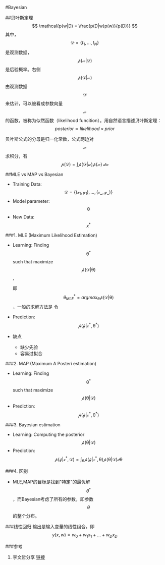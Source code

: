 #Bayesian

##贝叶斯定理
$$
    \mathcal{p(w|D) = \frac{p(D|w)p(w)}{p(D)}}
$$
其中，$$\mathcal{D}=\{t_1,...,t_N\}$$ 是观测数据，$$\mathcal{p(w|D)}$$ 是后验概率。右侧$$\mathcal{p(D|w)}$$由观测数据$$\mathcal{D}$$来估计，可以被看成参数向量$$\mathcal{w}$$的函数，被称为似然函数（likelihood funcition）。用自然语言描述贝叶斯定理：
$$
    posterior \propto likelihood \times prior
$$

贝叶斯公式的分母是归一化常数，公式两边对$$\mathcal{w}$$求积分，有
$$
    \mathcal{p(D) = \int p(D|w)p(w)\ dw}
$$

##MLE vs MAP vs Bayesian

- Training Data: $$ \mathcal{D = \{(x_1, y_1),...,(x_n, y_n)\}} $$
- Model parameter: $$ \mathcal{\theta} $$
- New Data: $$ x^* $$

###1. MLE (Maximum Likelihood Estimation)
- Learning: Finding $$\mathcal{\theta^*}$$ such that maximize $$ \mathcal{p(D|\theta)} $$,  

    即$$\theta^*_{MLE}=argmax_{\theta}\mathcal{p(D|\theta)}$$ ，一般的求解方法是 令 $$$$
- Prediction: $$ \mathcal{p(\hat y | x^*, \theta^*)} $$
- 缺点
    - 缺少先验
    - 容易过拟合

###2. MAP (Maximum A Posteri estimation)
- Learning: Finding $$\mathcal{\theta^*}$$ such that maximize $$ \mathcal{p(\theta | D)} $$
- Prediction: $$ \mathcal{p(\hat y | x^*, \theta^*)} $$

###3. Bayesian estimation
- Learning: Computing the posterior $$ \mathcal{p(\theta | D)} $$
- Prediction: $$\mathcal{p(\hat y | x^*, D) = \int_\theta p(\hat y | x^*, \theta)p(\theta|D)d\theta}$$

###4. 区别
- MLE,MAP的目标是找到"特定"的最优解 $$ \theta^* $$，而Bayesian考虑了所有的参数，即参数 $$\theta$$ 的整个分布。

###线性回归
输出是输入变量的线性组合，即
$$
    y(x,w)=w_0 + w_1x_1 + ... + w_Dx_D
$$

 

 ###参考 
 1. 李文哲分享 [链接](http://www.chinahadoop.cn/course/586/learn#lesson/11556)
 
 
 
 
 
 
   

